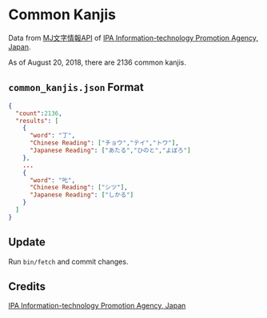 # Common Kanjis

Data from [MJ文字情報API][mojikiban] of [IPA Information-technology Promotion Agency, Japan][ipa].

As of August 20, 2018, there are 2136 common kanjis.

## `common_kanjis.json` Format

```json
{
  "count":2136,
  "results": [
    {
      "word": "丁",
      "Chinese Reading": ["チョウ","テイ","トウ"],
      "Japanese Reading": ["あたる","ひのと","よぼろ"]
    },
    ...
    {
      "word": "𠮟",
      "Chinese Reading": ["シツ"],
      "Japanese Reading": ["しかる"]
    }
  ]
}
```

## Update

Run `bin/fetch` and commit changes.

## Credits

[IPA Information-technology Promotion Agency, Japan][ipa]


[mojikiban]: http://mojikiban.ipa.go.jp/mji
[ipa]: https://www.ipa.go.jp/index-e.html
